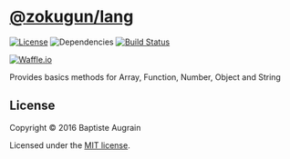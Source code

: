 [@zokugun/lang](https://github.com/zokugunks/lang)
=================================================================

[![License](https://img.shields.io/badge/license-MIT-blue.svg)](./LICENSE)
![Dependencies](https://img.shields.io/david/zokugunks/lang.svg)
[![Build Status](https://travis-ci.org/zokugunks/lang.svg?branch=master)](https://travis-ci.org/zokugunks/lang)

[![Waffle.io](https://img.shields.io/badge/kanban-waffle.io-blue.svg)](https://waffle.io/zokugunks/lang)

Provides basics methods for Array, Function, Number, Object and String

License
-------

Copyright &copy; 2016 Baptiste Augrain

Licensed under the [MIT license](http://www.opensource.org/licenses/mit-license.php).